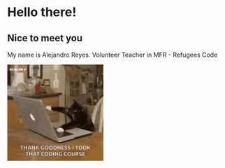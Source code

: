 # Hello there!

## Nice to meet you

My name is Alejandro Reyes. Volunteer Teacher in MFR - Refugees Code

![img](./cat.webp)
